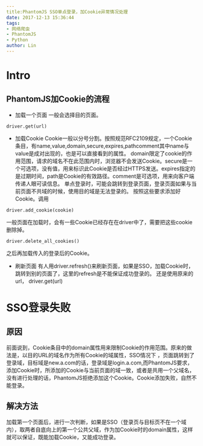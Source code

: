 ```yaml
---
title:PhantomJS SSO单点登录，加Cookie异常情况处理
date: 2017-12-13 15:36:44
tags: 
- 网络爬虫
- PhantomJS
- Python
author: Lin
---
```


# Intro
## PhantomJS加Cookie的流程
* 加载一个页面
一般会选择目的页面。
```
driver.get(url)
```
* 加载Cookie
Cookie一般以分号分割。按照规范RFC2109规定，一个Cookie条目，有name,value,domain,secure,expires,pathcomment其中name与value是成对出现的，也是可以直接看到的属性。
domain限定了cookie的作用范围，请求的域名不在此范围内时，浏览器不会发送Cookie。secure是一个可选项，没有值，用来标识此Cookie是否经过HTTPS发送。expires指定的是过期时间，path是Cookie的有效路径。comment是可选项，用来向客户端传递人眼可读信息。
单点登录时，可能会跳转到登录页面，登录页面如果与当前页面不共域的时候，使用目的域是无法登录的。
按照这些要求添加好Cookie。调用
```
driver.add_cookie(cookie)
```
<!--more-->
一般页面在加载时，会有一些Cookie已经存在在driver中了，需要把这些cookie删除掉。
```
driver.delete_all_cookies()
```
之后再加载传入的登录后的Cookie。
* 刷新页面
有人用driver.refresh()来刷新页面，如果是SSO，加载Cookie时，跳转到别的页面了，这里的refresh是不能保证成功登录的。
还是使用原来的url，
driver.get(url)

# SSO登录失败
## 原因
前面说到，Cookie条目中的domain属性用来限制Cookie的作用范围。原来的做法是，以目的URL的域名作为所有Cookie的域属性，SSO情况下
，页面跳转到了登录域，目标域是new.a.com的话，登录域是login.a.com,而PhantomJS要求，添加Cookie时，所添加的Cookie与当前页面的域一致，或者是共用一个父域名，没有进行处理的话，PhantomJS拒绝添加这个Cookie。Cookie添加失败，自然不能登录。
## 解决方法
加载第一个页面后，进行一次判断，如果是SSO（登录页与目标页不在一个域内），取两者自底向上的第一个公共父域，作为加Cookie时的domain属性，这样就可以保证，既能加载Cookie，又能成功登录。
